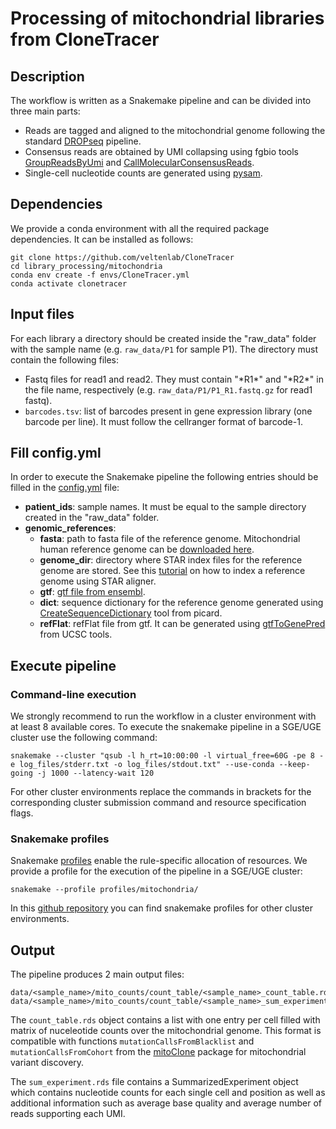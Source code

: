 # Processing of mitochondrial libraries from CloneTracer

## Description

The workflow is written as a Snakemake pipeline and can be divided into three main parts:

* Reads are tagged and aligned to the mitochondrial genome following the standard [DROPseq](https://mccarrolllab.org/wp-content/uploads/2016/03/Drop-seqAlignmentCookbookv1.2Jan2016.pdf) pipeline.
* Consensus reads are obtained by UMI collapsing using fgbio tools [GroupReadsByUmi](http://fulcrumgenomics.github.io/fgbio/tools/latest/GroupReadsByUmi.html) and [CallMolecularConsensusReads](http://fulcrumgenomics.github.io/fgbio/tools/latest/CallMolecularConsensusReads.html). 
* Single-cell nucleotide counts are generated using [pysam](https://pysam.readthedocs.io/en/latest/api.html).

## Dependencies 

We provide a conda environment with all the required package dependencies. It can be installed as follows:

```
git clone https://github.com/veltenlab/CloneTracer
cd library_processing/mitochondria
conda env create -f envs/CloneTracer.yml
conda activate clonetracer
```

## Input files

For each library a directory should be created inside the "raw_data" folder with the sample name (e.g. `raw_data/P1` for sample P1). The directory must contain the following files:

* Fastq files for read1 and read2. They must contain "\*R1*" and "\*R2*" in the file name, respectively (e.g. `raw_data/P1/P1_R1.fastq.gz` for read1 fastq).
* `barcodes.tsv`: list of barcodes present in gene expression library (one barcode per line). It must follow the cellranger format of barcode-1.

## Fill config.yml

In order to execute the Snakemake pipeline the following entries should be filled in the [config.yml](config.yml) file:

* **patient_ids**: sample names. It must be equal to the sample directory created in the "raw_data" folder.
* **genomic_references**:
  - **fasta**: path to fasta file of the reference genome. Mitochondrial human reference genome can be [downloaded here](http://ftp.ensembl.org/pub/release-105/fasta/homo_sapiens/dna/Homo_sapiens.GRCh38.dna.chromosome.MT.fa.gz).
  - **genome_dir**: directory where STAR index files for the reference genome are stored. See this [tutorial](https://hbctraining.github.io/Intro-to-rnaseq-hpc-O2/lessons/03_alignment.html) on how to index a reference genome using STAR aligner. 
  - **gtf**: [gtf file from ensembl](http://ftp.ensembl.org/pub/release-100/gtf/homo_sapiens/Homo_sapiens.GRCh38.100.chr.gtf.gz).
  - **dict**: sequence dictionary for the reference genome generated using [CreateSequenceDictionary](https://gatk.broadinstitute.org/hc/en-us/articles/360036729911-CreateSequenceDictionary-Picard-) tool from picard.
  - **refFlat**: refFlat file from gtf. It can be generated using [gtfToGenePred](https://bioconda.github.io/recipes/ucsc-gtftogenepred/README.html) from UCSC tools. 

## Execute pipeline

### Command-line execution

We strongly recommend to run the workflow in a cluster environment with at least 8 available cores. To execute the snakemake pipeline in a SGE/UGE cluster use the following command:

```
snakemake --cluster "qsub -l h_rt=10:00:00 -l virtual_free=60G -pe 8 -e log_files/stderr.txt -o log_files/stdout.txt" --use-conda --keep-going -j 1000 --latency-wait 120
```

For other cluster environments replace the commands in brackets for the corresponding cluster submission command and resource specification flags.

### Snakemake profiles

Snakemake [profiles](https://snakemake.readthedocs.io/en/stable/executing/cli.html) enable the rule-specific allocation of resources. We provide a profile for the execution of the pipeline in a SGE/UGE cluster:

```
snakemake --profile profiles/mitochondria/
```

In this [github repository](https://github.com/Snakemake-Profiles) you can find snakemake profiles for other cluster environments. 

## Output

The pipeline produces 2 main output files:

```
data/<sample_name>/mito_counts/count_table/<sample_name>_count_table.rds
data/<sample_name>/mito_counts/count_table/<sample_name>_sum_experiment.rds

```

The `count_table.rds` object contains a list with one entry per cell filled with matrix of nuceleotide counts over the mitochondrial genome. This format is compatible with functions `mutationCallsFromBlacklist` and `mutationCallsFromCohort` from the [mitoClone](https://github.com/veltenlab/mitoClone) package for mitochondrial variant discovery.

The `sum_experiment.rds` file contains a SummarizedExperiment object which contains nucleotide counts for each single cell and position as well as additional information such as average base quality and average number of reads supporting each UMI. 
